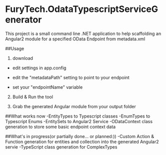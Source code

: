 # FuryTech.OdataTypescriptServiceGenerator
This project is a small command line .NET application to help scaffolding an Angular2 module for a specified OData Endpoint from metadata.xml

##Usage

1. download

  * edit settings in app.config
  
  * edit the "metadataPath" setting to point to your endpoint
  
  * set your "endpointName" variable
  
2. Build & Run the tool

3. Grab the generated Angular module from your output folder


##What works now
-EntityTypes to Typescript classes
-EnumTypes to Typescript Enums
-EntitySets to Angular2 Service
-ODataContext class generation to store some basic endpoint context data

##What's in progress(or partially done... or planned:))
-Custom Action & Function generation for entities and collection into the generated Angular2 servie
-TypeScript class generation for ComplexTypes

